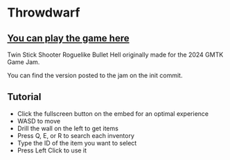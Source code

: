 # Throwdwarf
## [You can play the game here](https://staringlongingly.github.io/Throwdwarf/index.html)
Twin Stick Shooter Roguelike Bullet Hell originally made for the 2024 GMTK Game Jam.

You can find the version posted to the jam on the init commit.

## Tutorial
- Click the fullscreen button on the embed for an optimal experience
- WASD to move
- Drill the wall on the left to get items
- Press Q, E, or R to search each inventory
- Type the ID of the item you want to select
- Press Left Click to use it
